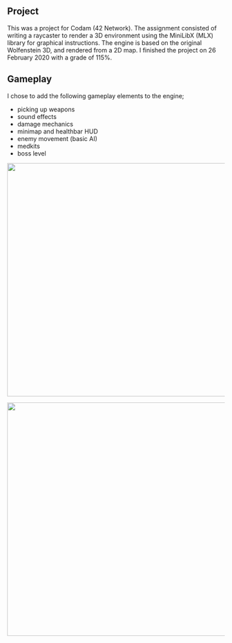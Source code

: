 ## Project

This was a project for Codam (42 Network).
The assignment consisted of writing a raycaster to render a 3D environment using the MiniLibX (MLX) library for graphical instructions. The engine is based on the original Wolfenstein 3D, and rendered from a 2D map.
I finished the project on 26 February 2020 with a grade of 115%.

## Gameplay

I chose to add the following gameplay elements to the engine; 
- picking up weapons
- sound effects
- damage mechanics
- minimap and healthbar HUD
- enemy movement (basic AI)
- medkits
- boss level

<p align="center">
  <img width="960" height="540" src="https://i.ibb.co/N9bskLS/Screen-Shot-2020-09-03-at-8-29-38-PM.png">
</p>

<p align="center">
  <img width="960" height="540" src="https://i.ibb.co/yfGzq6y/Screen-Shot-2020-09-03-at-8-35-44-PM.png">
</p>

